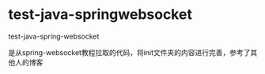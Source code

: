 # test-java-springwebsocket
test-java-spring-websocket

是从spring-websocket教程拉取的代码，将init文件夹的内容进行完善，参考了其他人的博客
